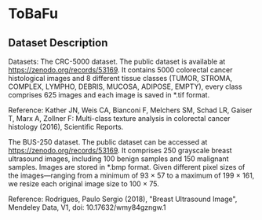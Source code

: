 # ToBaFu

## Dataset Description

Datasets:
The CRC-5000 dataset. 
The public dataset is available at  https://zenodo.org/records/53169. 
It contains 5000 colorectal cancer histological images and 8 different tissue classes (TUMOR, STROMA, COMPLEX, LYMPHO, DEBRIS, MUCOSA, ADIPOSE, EMPTY), every class comprises 625 images and each image is saved in *.tif format. 

Reference: Kather JN, Weis CA, Bianconi F, Melchers SM, Schad LR, Gaiser T, Marx A, Zollner F: Multi-class texture analysis in colorectal cancer histology (2016), Scientific Reports.


The BUS-250 dataset. 
The public dataset can be accessed at https://zenodo.org/records/53169. 
It comprises 250 grayscale breast ultrasound images, including 100 benign samples and 150 malignant samples.
Images are stored in *.bmp format. 
Given different pixel sizes of the images—ranging from a minimum of 93 × 57 to a maximum of 199 × 161, we resize each original image size to 100 × 75.

Reference: Rodrigues, Paulo Sergio (2018), "Breast Ultrasound Image", Mendeley Data, V1, doi: 10.17632/wmy84gzngw.1
